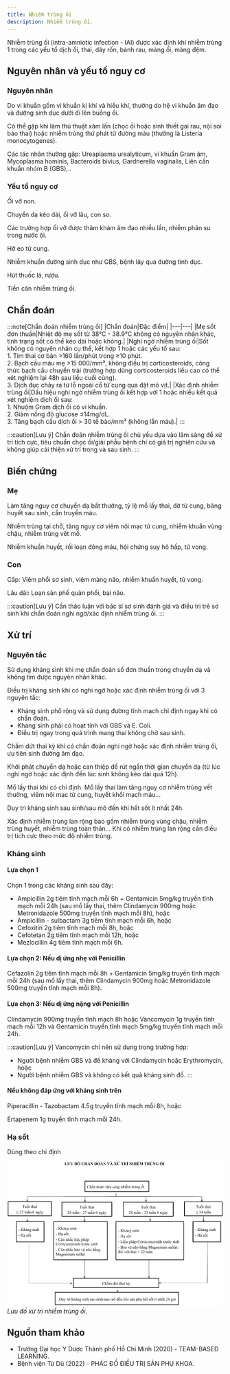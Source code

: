 ```yaml
---
title: Nhiễm trùng ối
description: Nhiễm trùng ối.
---
```


Nhiễm trùng ối (intra-amniotic infection - IAI) được xác định khi nhiễm trùng 1 trong các yếu tố dịch ối, thai, dây rốn, bánh rau, màng ối, màng đệm.

## Nguyên nhân và yếu tố nguy cơ

### Nguyên nhân

Do vi khuẩn gồm vi khuẩn kị khí và hiếu khí, thường do hệ vi khuẩn âm đạo và đường sinh dục dưới đi lên buồng ối.

Có thể gặp khi làm thủ thuật xâm lấn (chọc ối hoặc sinh thiết gai rau, nội soi bào thai) hoặc nhiễm trùng thứ phát từ đường máu (thường là Listeria monocytogenes).

Các tác nhân thường gặp: Ureaplasma urealyticum, vi khuẩn Gram âm, Mycoplasma hominis, Bacteroids bivius, Gardnerella vaginalis, Liên cần khuẩn nhóm B (GBS),..

### Yếu tố nguy cơ

Ối vỡ non.

Chuyển dạ kéo dài, ối vỡ lâu, con so.

Các trường hợp ối vỡ được thăm khám âm đạo nhiều lần, nhiễm phân su trong nước ối.

Hở eo tử cung.

Nhiễm khuẩn đường sinh dục như GBS, bệnh lây qua đường tình dục.

Hút thuốc lá, rượu.

Tiền căn nhiễm trùng ối.

## Chẩn đoán

:::note[Chẩn đoán nhiễm trùng ối]
|Chẩn đoán|Đặc điểm|
|---|---|
|Mẹ sốt đơn thuần|Nhiệt độ mẹ sốt từ 38°C - 38.9°C không có nguyên nhân khác, tình trạng sốt có thể kéo dài hoặc không.|
|Nghi ngờ nhiễm trùng ối|Sốt không có nguyên nhân cụ thể, kết hợp 1 hoặc các yếu tố sau:<br>1. Tim thai cơ bản >160 lần/phút trong ≥10 phút.<br>2. Bạch cầu máu mẹ >15 000/mm³, không điều trị corticosteroids, công thức bạch cầu chuyển trái (trường hợp dùng corticosteroids liều cao có thể xét nghiệm lại 48h sau liều cuối cùng).<br>3. Dịch đục chảy ra từ lỗ ngoài cổ tử cung qua đặt mỏ vịt.|
|Xác định nhiễm trùng ối|Dấu hiệu nghi ngờ nhiễm trùng ối kết hợp với 1 hoặc nhiều kết quả xét nghiệm dịch ối sau:<br>1. Nhuộm Gram dịch ối có vi khuẩn.<br>2. Giảm nồng độ glucose ≤14mg/dL.<br>3. Tăng bạch cầu dịch ối > 30 tế bào/mm³ (không lẫn máu).|
:::

:::caution[Lưu ý]
Chẩn đoán nhiễm trùng ối chủ yếu dựa vào lâm sàng để xử trí tích cực, tiêu chuẩn chọc ối/giải phẫu bệnh chỉ có giá trị nghiên cứu và không giúp cải thiện xử trí trong và sau sinh.
:::

## Biến chứng

### Mẹ

Làm tăng nguy cơ chuyển dạ bất thường, tỷ lệ mổ lấy thai, đờ tử cung, băng huyết sau sinh, cần truyền máu.

Nhiễm trùng tại chỗ, tăng nguy cơ viêm nội mạc tử cung, nhiễm khuẩn vùng chậu, nhiễm trùng vết mổ.

Nhiễm khuẩn huyết, rối loạn đông máu, hội chứng suy hô hấp, tử vong.

### Con

Cấp: Viêm phổi sơ sinh, viêm màng não, nhiễm khuẩn huyết, tử vong.

Lâu dài: Loạn sản phế quản phổi, bại não.

:::caution[Lưu ý]
Cần thảo luận với bác sĩ sơ sinh đánh giá và điều trị trẻ sơ sinh khi chẩn đoán nghi ngờ/xác định nhiễm trùng ối.
:::

## Xử trí

### Nguyên tắc

Sử dụng kháng sinh khi mẹ chẩn đoán số đơn thuần trong chuyển dạ và không tìm được nguyên nhân khác.

Điều trị kháng sinh khi có nghi ngờ hoặc xác định nhiễm trùng ối với 3 nguyên tắc:

- Kháng sinh phổ rộng và sử dụng đường tĩnh mạch chỉ định ngay khi có chẩn đoán.
- Kháng sinh phải có hoạt tính với GBS và E. Coli.
- Điều trị ngay trong quá trình mang thai không chờ sau sinh.

Chấm dứt thai kỳ khi có chẩn đoán nghi ngờ hoặc xác định nhiễm trùng ối, ưu tiên sinh đường âm đạo.

Khởi phát chuyển dạ hoặc can thiệp để rút ngắn thời gian chuyển dạ (từ lúc nghi ngờ hoặc xác định đến lúc sinh không kéo dài quá 12h).

Mổ lấy thai khi có chỉ định. Mổ lấy thai làm tăng nguy cơ nhiễm trùng vết thường, viêm nội mạc tử cung, huyết khối mạch máu...

Duy trì kháng sinh sau sinh/sau mô đến khi hết sốt ít nhất 24h.

Xác định nhiễm trùng lan rộng bao gồm nhiễm trùng vùng chậu, nhiễm trùng huyết, nhiễm trùng toàn thân... Khi có nhiễm trùng lan rộng cần điều trị tích cực theo mức độ nhiễm trùng.

### Kháng sinh

#### Lựa chọn 1

Chọn 1 trong các kháng sinh sau đây:

- Ampicillin 2g tiêm tĩnh mạch mỗi 6h + Gentamicin 5mg/kg truyền tĩnh mạch mỗi 24h (sau mổ lấy thai, thêm Clindamycin 900mg hoặc Metronidazole 500mg truyền tĩnh mạch mỗi 8h), hoặc
- Ampicillin - sulbactam 3g tiêm tĩnh mạch mỗi 6h, hoặc
- Cefoxitin 2g tiêm tĩnh mạch mỗi 8h, hoặc
- Cefotetan 2g tiêm tĩnh mạch mỗi 12h, hoặc
- Mezlocillin 4g tiêm tĩnh mạch mỗi 6h.

#### Lựa chọn 2: Nếu dị ứng nhẹ với Penicillin

Cefazolin 2g tiêm tĩnh mạch mỗi 8h + Gentamicin 5mg/kg truyền tĩnh mạch mỗi 24h (sau mổ lấy thai, thêm Clindamycin 900mg hoặc Metronidazole 500mg truyền tĩnh mạch mỗi 8h).

#### Lựa chọn 3: Nếu dị ứng nặng với Penicillin

Clindamycin 900mg truyền tĩnh mạch 8h hoặc Vancomycin 1g truyền tĩnh mạch mỗi 12h và Gentamicin truyền tĩnh mạch 5mg/kg truyền tĩnh mạch mỗi 24h.

:::caution[Lưu ý]
Vancomycin chỉ nên sử dụng trong trường hợp:

- Người bệnh nhiễm GBS và đề kháng với Clindamycin hoặc Erythromycin, hoặc
- Người bệnh nhiễm GBS và không có kết quả kháng sinh đồ.
:::

#### Nếu không đáp ứng với kháng sinh trên

Piperacillin - Tazobactam 4.5g truyền tĩnh mạch mỗi 8h, hoặc

Ertapenem 1g truyền tĩnh mạch mỗi 24h.

### Hạ sốt

Dùng theo chỉ định

![Lưu đồ xử trí nhiễm trùng ối](../../../assets/san-khoa/nhiem-trung-oi/luu-do-chan-doan-va-xu-tri-nhiem-trung-oi.jpg)
_Lưu đồ xử trí nhiễm trùng ối._

## Nguồn tham khảo

- Trường Đại học Y Dược Thành phố Hồ Chí Minh (2020) - TEAM-BASED LEARNING.
- Bệnh viện Từ Dũ (2022) - PHÁC ĐỒ ĐIỀU TRỊ SẢN PHỤ KHOA.
